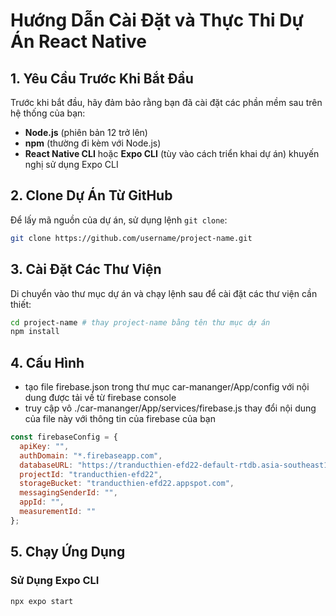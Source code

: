 # Hướng Dẫn Cài Đặt và Thực Thi Dự Án React Native

## 1. Yêu Cầu Trước Khi Bắt Đầu

Trước khi bắt đầu, hãy đảm bảo rằng bạn đã cài đặt các phần mềm sau trên hệ thống của bạn:

- **Node.js** (phiên bản 12 trở lên)
- **npm** (thường đi kèm với Node.js)
- **React Native CLI** hoặc **Expo CLI** (tùy vào cách triển khai dự án) khuyến nghị sử dụng Expo CLI

## 2. Clone Dự Án Từ GitHub

Để lấy mã nguồn của dự án, sử dụng lệnh `git clone`:

```bash
git clone https://github.com/username/project-name.git
```

## 3. Cài Đặt Các Thư Viện

Di chuyển vào thư mục dự án và chạy lệnh sau để cài đặt các thư viện cần thiết:

```bash
cd project-name # thay project-name bằng tên thư mục dự án
npm install
```
## 4. Cấu Hình
- tạo file firebase.json trong thư mục car-mananger/App/config 
với nội dung được tải về từ firebase console
- truy cập vô ./car-mananger/App/services/firebase.js
thay đổi nội dung của file này với thông tin của firebase của bạn
```javascript
const firebaseConfig = {
  apiKey: "",
  authDomain: "*.firebaseapp.com",
  databaseURL: "https://tranducthien-efd22-default-rtdb.asia-southeast1.firebasedatabase.app",
  projectId: "tranducthien-efd22",
  storageBucket: "tranducthien-efd22.appspot.com",
  messagingSenderId: "",
  appId: "",
  measurementId: ""
};
```

## 5. Chạy Ứng Dụng

### Sử Dụng Expo CLI
```bash
npx expo start
```

